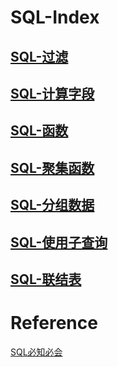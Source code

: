 # SQL-Index
 
## [SQL-过滤](./SQL-过滤.md)
## [SQL-计算字段](./SQL-计算字段.md)
## [SQL-函数](./SQL-函数.md)
## [SQL-聚集函数](./SQL-聚集函数.md)
## [SQL-分组数据](./SQL-分组数据.md)
## [SQL-使用子查询](./SQL-使用子查询.md)
## [SQL-联结表](./SQL-联结表.md)

# Reference

[SQL必知必会](https://www.amazon.cn/图书/dp/B00COG3W58/ref=sr_1_1?ie=UTF8&qid=1493915023&sr=8-1&keywords=sql必知必会)

